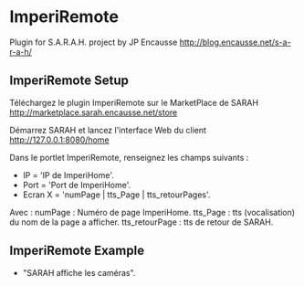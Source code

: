 # ImperiRemote

Plugin for S.A.R.A.H. project by JP Encausse
http://blog.encausse.net/s-a-r-a-h/


## ImperiRemote Setup

Téléchargez le plugin ImperiRemote sur le MarketPlace de SARAH
http://marketplace.sarah.encausse.net/store

Démarrez SARAH et lancez l'interface Web du client http://127.0.0.1:8080/home

Dans le portlet ImperiRemote, renseignez les champs suivants :
- IP       = 'IP de ImperiHome'.
- Port     = 'Port de ImperiHome'.
- Ecran X  = 'numPage | tts_Page | tts_retourPages'.

Avec :
	numPage        : Numéro de page ImperiHome.
	tts_Page       : tts (vocalisation) du nom de la page a afficher.
	tts_retourPage : tts de retour de SARAH.


## ImperiRemote Example

- "SARAH affiche les caméras".